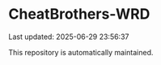 # CheatBrothers-WRD

Last updated: 2025-06-29 23:56:37

This repository is automatically maintained.
